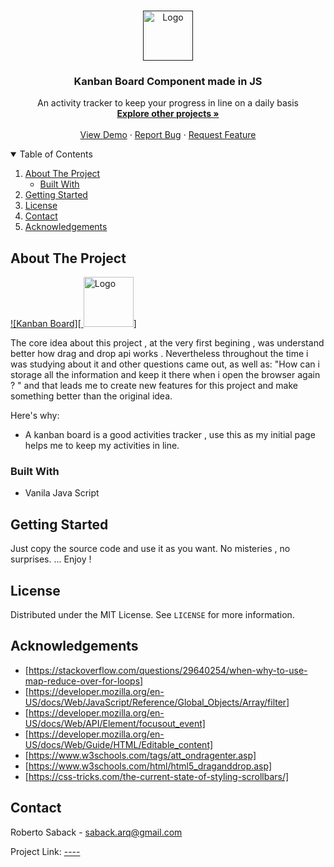 
<!-- PROJECT LOGO -->
<br />
<p align="center">
  <a href="">
    <img src="" alt="Logo" width="80" height="80">
  </a>

  <h3 align="center">Kanban Board Component made in JS</h3>

  <p align="center">
    An activity tracker to keep your progress in line  on a daily basis
    <br />
    <a href="https://github.com/RobertoSaback"><strong>Explore other projects »</strong></a>
    <br />
    <br />
    <a href="">View Demo</a>
    ·
    <a href="https://github.com/robertosaback/Video-Player-Component/issues">Report Bug</a>
    ·
    <a href="https://github.com/robertosaback/Video-Player-Component/issues">Request Feature</a>
  </p>
</p>



<!-- TABLE OF CONTENTS -->
<details open="open">
  <summary>Table of Contents</summary>
  <ol>
    <li>
      <a href="#about-the-project">About The Project</a>
      <ul>
        <li><a href="#built-with">Built With</a></li>
      </ul>
    </li>
    <li>
      <a href="#getting-started">Getting Started</a>
    </li>
    <li><a href="#license">License</a></li>
    <li><a href="#contact">Contact</a></li>
    <li><a href="#acknowledgements">Acknowledgements</a></li>
  </ol>
</details>



<!-- ABOUT THE PROJECT -->
## About The Project

[![Kanban Board][ <img src="" alt="Logo" width="80" height="80">]](https://example.com)

   The core idea about this project , at  the very first begining , was understand better how drag and drop api works . Nevertheless throughout the time i was studying about it and other questions came  out, as well as: "How can i storage all the information and keep it there when i open the browser again ? "  and  that leads me to create new  features for this project and make something better than the original idea. 
   

Here's why:

* A kanban board  is a good activities tracker , use this as my initial page helps me to keep my activities in line.



### Built With

* Vanila Java Script 


<!-- GETTING STARTED -->
## Getting Started

Just copy the source code and use it as you want. No misteries , no surprises. 
... Enjoy ! 

<!-- LICENSE -->
## License

Distributed under the MIT License. See `LICENSE` for more information.

<!-- ACKNOWLEDGEMENTS -->
## Acknowledgements
* [https://stackoverflow.com/questions/29640254/when-why-to-use-map-reduce-over-for-loops]
* [https://developer.mozilla.org/en-US/docs/Web/JavaScript/Reference/Global_Objects/Array/filter]
* [https://developer.mozilla.org/en-US/docs/Web/API/Element/focusout_event]
* [https://developer.mozilla.org/en-US/docs/Web/Guide/HTML/Editable_content]
* [https://www.w3schools.com/tags/att_ondragenter.asp]
* [https://www.w3schools.com/html/html5_draganddrop.asp]
* [https://css-tricks.com/the-current-state-of-styling-scrollbars/]


<!-- CONTACT -->
## Contact

Roberto Saback  - saback.arq@gmail.com

Project Link: [----](https://github.com/robertosaback/repo_name)

